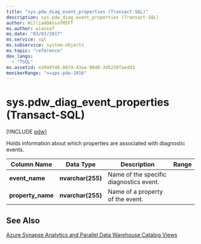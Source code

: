 ```yaml
---
title: "sys.pdw_diag_event_properties (Transact-SQL)"
description: sys.pdw_diag_event_properties (Transact-SQL)
author: WilliamDAssafMSFT
ms.author: wiassaf
ms.date: "03/03/2017"
ms.service: sql
ms.subservice: system-objects
ms.topic: "reference"
dev_langs:
  - "TSQL"
ms.assetid: e3944f48-8074-43aa-9840-3d5230faedd3
monikerRange: ">=aps-pdw-2016"
---
```

# sys.pdw_diag_event_properties (Transact-SQL)
[!INCLUDE [pdw](../../includes/applies-to-version/pdw.md)]

  Holds information about which properties are associated with diagnostic events.  
  
|Column Name|Data Type|Description|Range|  
|-----------------|---------------|-----------------|-----------|  
|**event_name**|**nvarchar(255)**|Name of the specific diagnostics event.||  
|**property_name**|**nvarchar(255)**|Name of a property of the event.||  
  
## See Also  
 [Azure Synapse Analytics and Parallel Data Warehouse Catalog Views](../../relational-databases/system-catalog-views/sql-data-warehouse-and-parallel-data-warehouse-catalog-views.md)  
  
  
